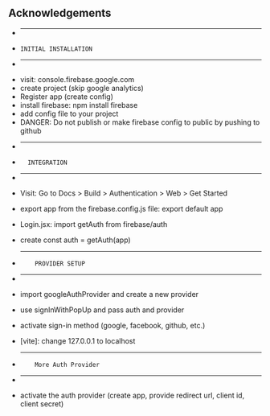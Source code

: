 ## Acknowledgements

- ***
-     INITIAL INSTALLATION
- ***

* visit: console.firebase.google.com
* create project (skip google analytics)
* Register app (create config)
* install firebase: npm install firebase
* add config file to your project
* DANGER: Do not publish or make firebase config to public by pushing to github

- ***
-       INTEGRATION
- ***

- Visit: Go to Docs > Build > Authentication > Web > Get Started
- export app from the firebase.config.js file: export default app
- Login.jsx: import getAuth from firebase/auth
- create const auth = getAuth(app)
- ***
          PROVIDER SETUP
- ***
- import googleAuthProvider and create a new provider
- use signInWithPopUp and pass auth and provider
- activate sign-in method (google, facebook, github, etc.)
- [vite]: change 127.0.0.1 to localhost

- ***
          More Auth Provider
- ***

- activate the auth provider (create app, provide redirect url, client id, client secret)
